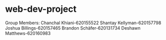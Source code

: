 # web-dev-project
Group Members:
Chanchal Khiani-620155522
Shantay Kellyman-620157798
Joshua Billings-620157465
Brandon Schäfer-620131734
Deshawn Matthews-620160983

